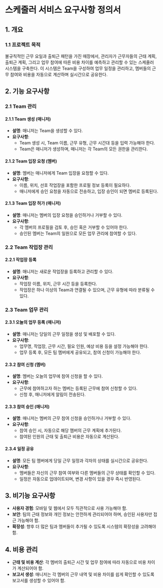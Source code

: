 # 스케줄러 서비스 요구사항 정의서

## 1. 개요
### 1.1 프로젝트 목적
불규칙적인 근무 요일과 출퇴근 패턴을 가진 매장에서, 관리자가 근무자들의 근태 계획, 출퇴근 계획, 그리고 업무 참여에 따른 비용 차이를 예측하고 관리할 수 있는 스케줄러 시스템을 구축한다. 이 시스템은 Team을 구성하여 업무 일정을 관리하고, 멤버들의 근무 참여와 비용을 자동으로 계산하며 실시간으로 공유한다.

## 2. 기능 요구사항

### 2.1 Team 관리
#### 2.1.1 Team 생성 (매니저)
- **설명**: 매니저는 Team을 생성할 수 있다.
- **요구사항**:
  - Team 생성 시, Team 이름, 근무 유형, 근무 시간대 등을 입력 가능해야 한다.
  - Team은 매니저가 생성하며, 매니저는 각 Team의 모든 권한을 관리한다.

#### 2.1.2 Team 입장 요청 (멤버)
- **설명**: 멤버는 매니저에게 Team 입장을 요청할 수 있다.
- **요구사항**:
  - 이름, 위치, 선호 작업장을 포함한 프로필 정보 등록이 필요하다.
  - 매니저에게 승인 요청을 자동으로 전송하고, 입장 승인이 되면 멤버로 등록된다.

#### 2.1.3 Team 입장 허가 (매니저)
- **설명**: 매니저는 멤버의 입장 요청을 승인하거나 거부할 수 있다.
- **요구사항**:
  - 각 멤버의 프로필을 검토 후, 승인 혹은 거부할 수 있어야 한다.
  - 승인된 멤버는 Team의 일원으로 모든 업무 관리에 참여할 수 있다.

### 2.2 Team 작업장 관리
#### 2.2.1 작업장 등록
- **설명**: 매니저는 새로운 작업장을 등록하고 관리할 수 있다.
- **요구사항**:
  - 작업장 이름, 위치, 근무 시간 등을 등록한다.
  - 작업장은 하나 이상의 Team과 연결될 수 있으며, 근무 유형에 따라 분류될 수 있다.

### 2.3 Team 업무 관리
#### 2.3.1 오늘의 업무 등록 (매니저)
- **설명**: 매니저는 당일의 근무 일정을 생성 및 배포할 수 있다.
- **요구사항**:
  - 업무명, 작업장, 근무 시간, 필요 인원, 예상 비용 등을 설정 가능해야 한다.
  - 업무 등록 후, 모든 팀 멤버에게 공유되고, 참여 신청이 가능해야 한다.

#### 2.3.2 참여 신청 (멤버)
- **설명**: 멤버는 오늘의 업무에 참여 신청을 할 수 있다.
- **요구사항**:
  - 근무에 참여하고자 하는 멤버는 등록된 근무에 참여 신청할 수 있다.
  - 신청 후, 매니저에게 알림이 전송된다.

#### 2.3.3 참여 승인 (매니저)
- **설명**: 매니저는 멤버의 근무 참여 신청을 승인하거나 거부할 수 있다.
- **요구사항**:
  - 참여 승인 시, 자동으로 해당 멤버의 근무 계획에 추가된다.
  - 참여된 인원의 근태 및 출퇴근 비용은 자동으로 계산된다.

#### 2.3.4 일정 공유
- **설명**: 모든 팀 멤버에게 당일 근무 일정과 각자의 상태를 실시간으로 공유한다.
- **요구사항**:
  - 멤버들은 자신의 근무 참여 여부와 다른 멤버들의 근무 상태를 확인할 수 있다.
  - 일정은 자동으로 업데이트되며, 변경 사항이 있을 경우 즉시 반영된다.

## 3. 비기능 요구사항
- **사용자 경험**: 모바일 및 웹에서 모두 직관적으로 사용 가능해야 함.
- **보안**: 팀의 근태 정보와 개인 정보는 안전하게 관리되어야 하며, 승인된 사용자만 접근 가능해야 함.
- **확장성**: 향후 더 많은 팀과 멤버들이 추가될 수 있도록 시스템의 확장성을 고려해야 함.

## 4. 비용 관리
- **근태 및 비용 계산**: 각 멤버의 출퇴근 시간 및 업무 참여에 따라 자동으로 비용 차이가 계산되어야 함.
- **보고서 생성**: 매니저는 각 멤버의 근무 내역 및 비용 차이를 쉽게 확인할 수 있도록 보고서를 생성할 수 있어야 함.